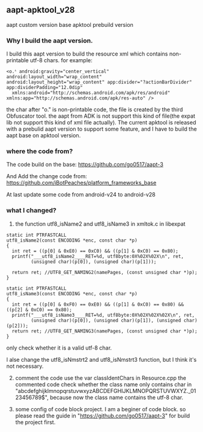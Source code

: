 ## aapt-apktool_v28
aapt custom version base apktool prebuild version

### Why I build the aapt version.
I build this aapt version to build the resource xml which contains non-printable utf-8 chars.
for example:
```
<o.ᗮ android:gravity="center_vertical" android:layout_width="wrap_content" android:layout_height="wrap_content" app:divider="?actionBarDivider" app:dividerPadding="12.0dip"
  xmlns:android="http://schemas.android.com/apk/res/android" xmlns:app="http://schemas.android.com/apk/res-auto" />
```
the char after "o." is non-printable code, the file is created by the third Obfuscator tool.
the aapt from ADK is not support this kind of file(the expat lib not support this kind of xml file actually).
The current apktool is released with a prebulid aapt version to support some feature, and I have to build the aapt base on apktool version.

### where the code from?
The code build on the base: https://github.com/go0517/aapt-3

And Add the change code from: https://github.com/iBotPeaches/platform_frameworks_base 

At last update some code from android-v24 to android-v28

### what I changed?
1. the function utf8_isName2 and utf8_isName3 in xmltok.c in libexpat
```
static int PTRFASTCALL
utf8_isName2(const ENCODING *enc, const char *p)
{
  int ret = ((p[0] & 0xE0) == 0xC0) && ((p[1] & 0xC0) == 0x80);
  printf("___utf8_isName2____RET=%d, utf8byte:0X%02X%02X\n", ret,
         (unsigned char)(p[0]), (unsigned char)(p[1]));

  return ret; //UTF8_GET_NAMING2(namePages, (const unsigned char *)p);
}

static int PTRFASTCALL
utf8_isName3(const ENCODING *enc, const char *p)
{
  int ret = ((p[0] & 0xF0) == 0xE0) && ((p[1] & 0xC0) == 0x80) && ((p[2] & 0xC0) == 0x80);
  printf("___utf8_isName3____RET=%d, utf8byte:0X%02X%02X%02X\n", ret,
         (unsigned char)(p[0]), (unsigned char)(p[1]), (unsigned char)(p[2]));
  return ret; //UTF8_GET_NAMING3(namePages, (const unsigned char *)p);
}
```
only check whether it is a valid utf-8 char.

I alse change the utf8_isNmstrt2 and utf8_isNmstrt3 function, but I think it's not necessary.

2. comment the code use the var classIdentChars in Resource.cpp
   the commented code check whether the class name only contains char in "abcdefghijklmnopqrstuvwxyzABCDEFGHIJKLMNOPQRSTUVWXYZ._0123456789$", because now the class name contains the utf-8 char.
   
3. some config of code block project.
   I am a beginer of code block. so please read the guide in "https://github.com/go0517/aapt-3" for build the project first.


